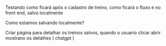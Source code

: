 Testando como ficará após o cadastro de treino, como ficará o fluxo e no front end, salvo localmente

Como estamos salvando localmente?

Criar página para detalhar os treinos salvos, quando o usuario clicar abrir mostrano os detalhes ( chatgpt )